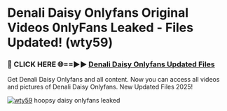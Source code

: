 # Denali Daisy Onlyfans Original Videos 0nlyFans Leaked - Files Updated! (wty59)

<h3>🔴 CLICK HERE 🌐==►► <a href="https://tinyurl.com/x26r9saj" rel="nofollow">Denali Daisy Onlyfans Updated Files</a></h3>

Get Denali Daisy Onlyfans and all content. Now you can access all videos and pictures of Denali Daisy Onlyfans. New Updated Files 2025!

[![wty59](https://i.imgur.com/LkgZPqh.gif)](https://tinyurl.com/x26r9saj)
hoopsy daisy onlyfans leaked